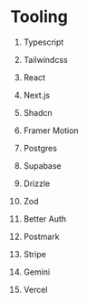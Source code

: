 # Tooling

1. Typescript
1. Tailwindcss
1. React
1. Next.js
1. Shadcn
1. Framer Motion

1. Postgres
1. Supabase
1. Drizzle

1. Zod

1. Better Auth
1. Postmark
1. Stripe

1. Gemini

1. Vercel
